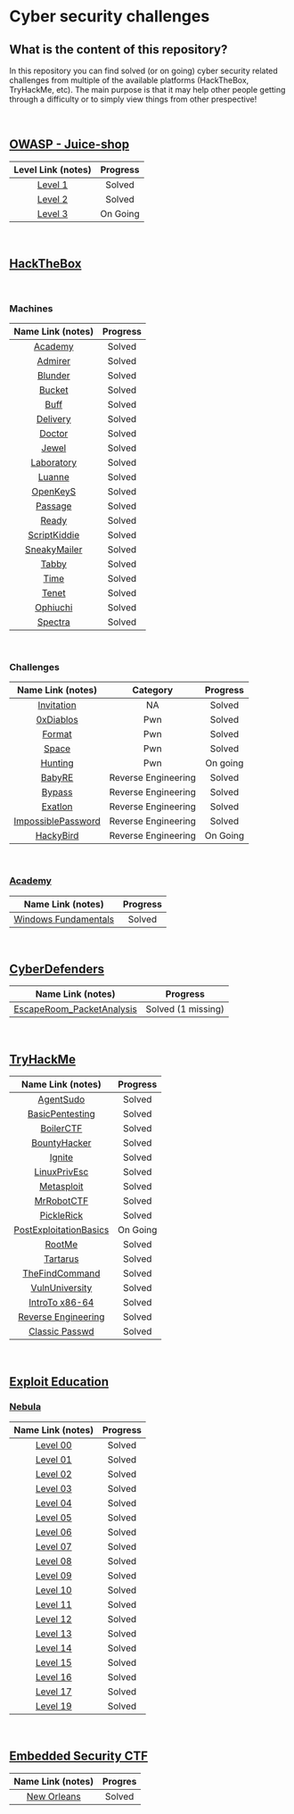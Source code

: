 # Cyber security challenges 

## What is the content of this repository?

<p> 
In this repository you can find solved (or on going) cyber security related challenges from multiple of the available platforms (HackTheBox, TryHackMe, etc). The main purpose is that it may help other people getting through a difficulty or to simply view things from other prespective! 
</p>

<br>

## [OWASP - Juice-shop](https://owasp.org/www-project-juice-shop/) 

| Level Link (notes) | Progress | 
| :-: | :-:|
| [Level 1](https://github.com/luisrodrigues154/Cyber-Security/blob/master/Juice-shop/Level_1.md) | Solved | 
| [Level 2](https://github.com/luisrodrigues154/Cyber-Security/blob/master/Juice-shop/Level_2.md) | Solved | 
| [Level 3](https://github.com/luisrodrigues154/Cyber-Security/blob/master/Juice-shop/Level_3.md) | On Going |

<br>

## [HackTheBox](https://www.hackthebox.eu) 

<br>

### Machines

| Name Link (notes)| Progress |
| :-: | :-: |
|[Academy](https://github.com/luisrodrigues154/Cyber-Security/blob/master/HackTheBox/Machines/Academy/notes.md)| Solved |
|[Admirer](https://github.com/luisrodrigues154/Cyber-Security/blob/master/HackTheBox/Machines/Admirer/notes.md)| Solved |
|[Blunder](https://github.com/luisrodrigues154/Cyber-Security/blob/master/HackTheBox/Machines/Blunder/notes.md)| Solved |
|[Bucket](https://github.com/luisrodrigues154/Cyber-Security/blob/master/HackTheBox/Machines/Bucket/notes.md)| Solved |
|[Buff](https://github.com/luisrodrigues154/Cyber-Security/blob/master/HackTheBox/Machines/Buff/notes.md)| Solved |
|[Delivery](https://github.com/luisrodrigues154/Cyber-Security/blob/master/HackTheBox/Machines/Delivery/notes.md)| Solved |
|[Doctor](https://github.com/luisrodrigues154/Cyber-Security/blob/master/HackTheBox/Machines/Doctor/notes.md)| Solved |
|[Jewel](https://github.com/luisrodrigues154/Cyber-Security/blob/master/HackTheBox/Machines/Jewel/notes.md)| Solved |
|[Laboratory](https://github.com/luisrodrigues154/Cyber-Security/blob/master/HackTheBox/Machines/Laboratory/notes.md)| Solved |
|[Luanne](https://github.com/luisrodrigues154/Cyber-Security/blob/master/HackTheBox/Machines/Luanne/notes.md)| Solved |
|[OpenKeyS](https://github.com/luisrodrigues154/Cyber-Security/blob/master/HackTheBox/Machines/OpenKeyS/notes.md)| Solved |
|[Passage](https://github.com/luisrodrigues154/Cyber-Security/blob/master/HackTheBox/Machines/Passage/notes.md)| Solved |
|[Ready](https://github.com/luisrodrigues154/Cyber-Security/blob/master/HackTheBox/Machines/Ready/notes.md)| Solved |
|[ScriptKiddie](https://github.com/luisrodrigues154/Cyber-Security/blob/master/HackTheBox/Machines/ScriptKiddie/notes.md)| Solved |
|[SneakyMailer](https://github.com/luisrodrigues154/Cyber-Security/blob/master/HackTheBox/Machines/SneakyMailer/notes.md)| Solved |
|[Tabby](https://github.com/luisrodrigues154/Cyber-Security/blob/master/HackTheBox/Machines/Tabby/notes.md)| Solved |
|[Time](https://github.com/luisrodrigues154/Cyber-Security/blob/master/HackTheBox/Machines/Time/notes.md)| Solved |
|[Tenet](https://github.com/luisrodrigues154/Cyber-Security/blob/master/HackTheBox/Machines/Tenet/notes.md)| Solved |
|[Ophiuchi](https://github.com/luisrodrigues154/Cyber-Security/blob/master/HackTheBox/Machines/Ophiuchi/notes.md)| Solved |
|[Spectra](https://github.com/luisrodrigues154/Cyber-Security/blob/master/HackTheBox/Machines/Spectra/notes.md)| Solved |

<br>

### Challenges

| Name Link (notes) | Category | Progress |
| :-: | :-: | :-:|
| [Invitation](https://github.com/luisrodrigues154/Cyber-Security/blob/master/HackTheBox/Challenges/Invitation/notes.md)| NA | Solved |
| [0xDiablos](https://github.com/luisrodrigues154/Cyber-Security/tree/master/HackTheBox/Challenges/Pwn/0xDiablos/notes.md) | Pwn | Solved |
| [Format](https://github.com/luisrodrigues154/Cyber-Security/tree/master/HackTheBox/Challenges/Pwn/Format/notes.md) | Pwn | Solved |
| [Space](https://github.com/luisrodrigues154/Cyber-Security/tree/master/HackTheBox/Challenges/Pwn/Space/notes.md) | Pwn | Solved |
| [Hunting](https://github.com/luisrodrigues154/Cyber-Security/tree/master/HackTheBox/Challenges/Pwn/0xDiablos/notes.md) | Pwn | On going |
| [BabyRE](https://github.com/luisrodrigues154/Cyber-Security/tree/master/HackTheBox/Challenges/Reverse/BabyRE/notes.md) | Reverse Engineering | Solved |
| [Bypass](https://github.com/luisrodrigues154/Cyber-Security/tree/master/HackTheBox/Challenges/Reverse/Bypass/notes.md) | Reverse Engineering | Solved |
| [Exatlon](https://github.com/luisrodrigues154/Cyber-Security/tree/master/HackTheBox/Challenges/Reverse/Exatlon/notes.md) | Reverse Engineering | Solved |
| [ImpossiblePassword](https://github.com/luisrodrigues154/Cyber-Security/tree/master/HackTheBox/Challenges/Reverse/ImpossiblePassword/notes.md) | Reverse Engineering | Solved |
| [HackyBird](https://github.com/luisrodrigues154/Cyber-Security/tree/master/HackTheBox/Challenges/Reverse/HackyBird/notes.md) | Reverse Engineering | On Going |

<br>

### [Academy](https://academy.hackthebox.eu)

| Name Link (notes) | Progress |
| :-:| :-:|
| [Windows Fundamentals](https://github.com/luisrodrigues154/Cyber-Security/tree/master/HackTheBox_Academy/Windows_Fundamentals/notes.md) | Solved | 

<br>

## [CyberDefenders](https://cyberdefenders.org)

| Name Link (notes) | Progress |
| :-:| :-:|
| [EscapeRoom_PacketAnalysis](https://github.com/luisrodrigues154/Cyber-Security/tree/master/CyberDefenders/EscapeRoom_PacketAnalysis/notes.md) | Solved (1 missing) | 

<br>

## [TryHackMe](https://tryhackme.com/)

| Name Link (notes) | Progress |
| :-: | :-: |
| [AgentSudo](https://github.com/luisrodrigues154/Cyber-Security/tree/master/TryHackMe/AgentSudo/notes.md) | Solved |
| [BasicPentesting](https://github.com/luisrodrigues154/Cyber-Security/tree/master/TryHackMe/BasicPentesting/notes.md) | Solved |
| [BoilerCTF](https://github.com/luisrodrigues154/Cyber-Security/tree/master/TryHackMe/BoilerCTF/notes.md) | Solved |
| [BountyHacker](https://github.com/luisrodrigues154/Cyber-Security/tree/master/TryHackMe/BountyHacker/notes.md) | Solved |
| [Ignite](https://github.com/luisrodrigues154/Cyber-Security/tree/master/TryHackMe/Ignite/notes.md) | Solved |
| [LinuxPrivEsc](https://github.com/luisrodrigues154/Cyber-Security/tree/master/TryHackMe/LinuxPrivEsc/notes.md) | Solved |
| [Metasploit](https://github.com/luisrodrigues154/Cyber-Security/tree/master/TryHackMe/Metasploit/notes.md) | Solved |
| [MrRobotCTF](https://github.com/luisrodrigues154/Cyber-Security/tree/master/TryHackMe/MrRobotCTF/notes.md) | Solved |
| [PickleRick](https://github.com/luisrodrigues154/Cyber-Security/tree/master/TryHackMe/PickleRick/notes.md) | Solved |
| [PostExploitationBasics](https://github.com/luisrodrigues154/Cyber-Security/tree/master/TryHackMe/PostExploitationBasics/notes.md) | On Going |
| [RootMe](https://github.com/luisrodrigues154/Cyber-Security/tree/master/TryHackMe/RootMe/notes.md) | Solved |
| [Tartarus](https://github.com/luisrodrigues154/Cyber-Security/tree/master/TryHackMe/Tartarus/notes.md) | Solved |
| [TheFindCommand](https://github.com/luisrodrigues154/Cyber-Security/tree/master/TryHackMe/TheFindCommand/notes.md) | Solved |
| [VulnUniversity](https://github.com/luisrodrigues154/Cyber-Security/tree/master/TryHackMe/VulnUniversity/notes.md) | Solved |
| [IntroTo x86-64](https://github.com/luisrodrigues154/Cyber-Security/tree/master/TryHackMe/IntroTo_x86-64/notes.md) | Solved |
| [Reverse Engineering](https://github.com/luisrodrigues154/Cyber-Security/tree/master/TryHackMe/Reverse_Engineering/notes.md) | Solved |
| [Classic Passwd](https://github.com/luisrodrigues154/Cyber-Security/tree/master/TryHackMe/ClassicPasswd/notes.md) | Solved |

<br>

## [Exploit Education](https://exploit.education/)

### [Nebula](https://exploit.education/nebula/)

| Name Link (notes) | Progress |
| :-: | :-: |
| [Level 00](https://github.com/luisrodrigues154/Cyber-Security/tree/master/Exploit-Education/Nebula/level00.md) | Solved |
| [Level 01](https://github.com/luisrodrigues154/Cyber-Security/tree/master/Exploit-Education/Nebula/level01.md) | Solved |
| [Level 02](https://github.com/luisrodrigues154/Cyber-Security/tree/master/Exploit-Education/Nebula/level02.md) | Solved |
| [Level 03](https://github.com/luisrodrigues154/Cyber-Security/tree/master/Exploit-Education/Nebula/level03.md) | Solved |
| [Level 04](https://github.com/luisrodrigues154/Cyber-Security/tree/master/Exploit-Education/Nebula/level04.md) | Solved |
| [Level 05](https://github.com/luisrodrigues154/Cyber-Security/tree/master/Exploit-Education/Nebula/level05.md) | Solved |
| [Level 06](https://github.com/luisrodrigues154/Cyber-Security/tree/master/Exploit-Education/Nebula/level06.md) | Solved |
| [Level 07](https://github.com/luisrodrigues154/Cyber-Security/tree/master/Exploit-Education/Nebula/level07.md) | Solved |
| [Level 08](https://github.com/luisrodrigues154/Cyber-Security/tree/master/Exploit-Education/Nebula/level08.md) | Solved |
| [Level 09](https://github.com/luisrodrigues154/Cyber-Security/tree/master/Exploit-Education/Nebula/level09.md) | Solved |
| [Level 10](https://github.com/luisrodrigues154/Cyber-Security/tree/master/Exploit-Education/Nebula/level10.md) | Solved |
| [Level 11](https://github.com/luisrodrigues154/Cyber-Security/tree/master/Exploit-Education/Nebula/level11.md) | Solved |
| [Level 12](https://github.com/luisrodrigues154/Cyber-Security/tree/master/Exploit-Education/Nebula/level12.md) | Solved |
| [Level 13](https://github.com/luisrodrigues154/Cyber-Security/tree/master/Exploit-Education/Nebula/level13.md) | Solved |
| [Level 14](https://github.com/luisrodrigues154/Cyber-Security/tree/master/Exploit-Education/Nebula/level14.md) | Solved |
| [Level 15](https://github.com/luisrodrigues154/Cyber-Security/tree/master/Exploit-Education/Nebula/level15.md) | Solved |
| [Level 16](https://github.com/luisrodrigues154/Cyber-Security/tree/master/Exploit-Education/Nebula/level16.md) | Solved |
| [Level 17](https://github.com/luisrodrigues154/Cyber-Security/tree/master/Exploit-Education/Nebula/level17.md) | Solved |
| [Level 19](https://github.com/luisrodrigues154/Cyber-Security/tree/master/Exploit-Education/Nebula/level19.md) | Solved |

<br>

## [Embedded Security CTF](https://microcorruption.com)

|Name Link (notes) | Progres |
| :-: | :-: |
|[New Orleans](https://github.com/luisrodrigues154/Cyber-Security/tree/master/EmbeddedSecurity/NewOrleans.md) | Solved |
